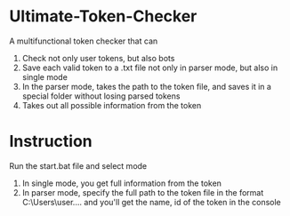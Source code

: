 # Ultimate-Token-Checker
A multifunctional token checker that can 
1) Check not only user tokens, but also bots
2) Save each valid token to a .txt file not only in parser mode, but also in single mode
3) In the parser mode, takes the path to the token file, and saves it in a special folder without losing parsed tokens
4) Takes out all possible information from the token

# Instruction
Run the start.bat file and select mode
1) In single mode, you get full information from the token
2) In parser mode, specify the full path to the token file in the format C:\Users\user\.... and you'll get the name, id of the token in the console

